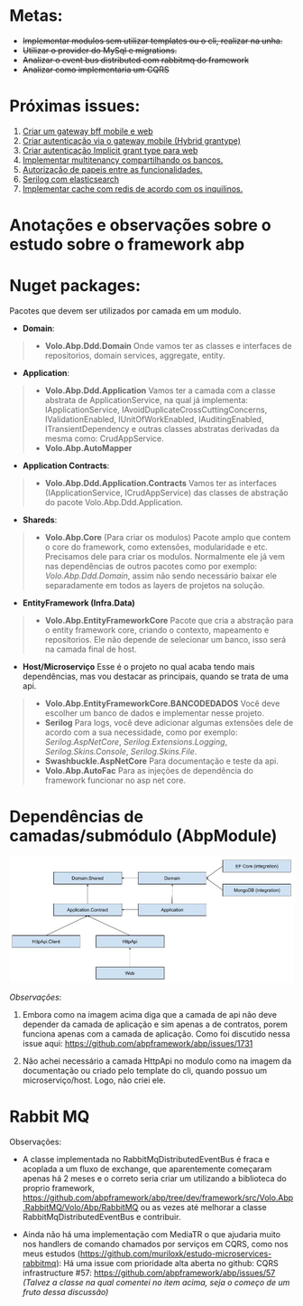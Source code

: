 # Metas: 
- ~~Implementar modulos sem utilizar templates ou o cli, realizar na unha.~~ 
- ~~Utilizar o provider do MySql e migrations.~~ 
- ~~Analizar o event bus distributed com rabbitmq do framework~~
- ~~Analizar como implementaria um CQRS~~ 

# Próximas issues:
1. <a href="https://github.com/muriloxk/estudo-abp-io-modularity-microservices/issues/1" >  Criar um gateway bff mobile e web</a>
1. <a href="https://github.com/muriloxk/estudo-abp-io-modularity-microservices/issues/2" > Criar autenticação via o gateway mobile (Hybrid grantype)</a>
1. <a href="https://github.com/muriloxk/estudo-abp-io-modularity-microservices/issues/7">Criar autenticação Implicit grant type para web</a>
1. <a href="https://github.com/muriloxk/estudo-abp-io-modularity-microservices/issues/3" > Implementar multitenancy compartilhando os bancos.</a>
1. <a href="https://github.com/muriloxk/estudo-abp-io-modularity-microservices/issues/4" > Autorização de papeis entre as funcionalidades.</a>
1. <a href="https://github.com/muriloxk/estudo-abp-io-modularity-microservices/issues/5" > Serilog com elasticsearch</a>
1. <a href="https://github.com/muriloxk/estudo-abp-io-modularity-microservices/issues/6" > Implementar cache com redis de acordo com os inquilinos. </a>


# Anotações e observações sobre o estudo sobre o framework abp

# Nuget packages:
Pacotes que devem ser utilizados por camada em um modulo.

- **Domain**: 
> - **Volo.Abp.Ddd.Domain**
Onde vamos ter as classes e interfaces de repositorios, domain services, aggregate, entity. 

- **Application**: 
>  - **Volo.Abp.Ddd.Application**
Vamos ter a camada com a classe abstrata de ApplicationService, na qual já implementa: IApplicationService, IAvoidDuplicateCrossCuttingConcerns, IValidationEnabled, IUnitOfWorkEnabled,  IAuditingEnabled, ITransientDependency e outras classes abstratas derivadas da mesma como:  CrudAppService.
> - **Volo.Abp.AutoMapper**
 

- **Application Contracts**: 
> - **Volo.Abp.Ddd.Application.Contracts**
Vamos ter as interfaces (IApplicationService, ICrudAppService) das classes de abstração do pacote Volo.Abp.Ddd.Application.

- **Shareds**: 
> - **Volo.Abp.Core** (Para criar os modulos)
Pacote amplo que contem o core do framework, como extensões, modularidade e etc. Precisamos dele para criar os modulos. Normalmente ele já vem nas dependências de outros pacotes como por exemplo: *Volo.Abp.Ddd.Domain*, assim não sendo necessário baixar ele separadamente em todos as layers de projetos na solução.

- **EntityFramework (Infra.Data)**
> - **Volo.Abp.EntityFrameworkCore**
Pacote que cria a abstração para o entity framework core, criando o contexto, mapeamento e repositorios. Ele não depende de selecionar um banco, isso será na camada final de host. 

- **Host/Microserviço**
 Esse é o projeto no qual acaba tendo mais dependências, mas vou destacar as principais, quando se trata de uma api. 
>  - **Volo.Abp.EntityFrameworkCore.BANCODEDADOS** 
Você deve escolher um banco de dados e implementar nesse projeto. 
>  - **Serilog** 
 Para logs, você deve adicionar algumas extensões dele de acordo com a sua necessidade, como por exemplo: *Serilog.AspNetCore*, *Serilog.Extensions.Logging*, *Serilog.Skins.Console*, *Serilog.Skins.File*. 
>  - **Swashbuckle.AspNetCore** 
Para documentação e teste da api. 
>  - **Volo.Abp.AutoFac** 
Para as injeções de dependência do framework funcionar no asp net core.


# Dependências de camadas/submódulo (AbpModule) 

![Arquitetura do modulo](https://raw.githubusercontent.com/abpframework/abp/dev/docs/en/images/module-layers-and-packages.jpg)

*Observações*:

1. Embora como na imagem acima diga que a camada de api não deve depender da camada de aplicação e sim apenas a de contratos, porem funciona apenas com a camada de aplicação. Como foi discutido nessa issue aqui: https://github.com/abpframework/abp/issues/1731 

1. Não achei necessário a camada HttpApi no modulo como na imagem da documentação ou criado pelo template do cli, quando possuo um microserviço/host. Logo, não criei ele. 


# Rabbit MQ 

Observações:

   - A classe implementada no RabbitMqDistributedEventBus é fraca e acoplada a um fluxo de exchange, que aparentemente começaram apenas há 2 meses e o correto seria criar um utilizando a biblioteca do proprio framework,  
   https://github.com/abpframework/abp/tree/dev/framework/src/Volo.Abp.RabbitMQ/Volo/Abp/RabbitMQ ou as vezes até melhorar a classe RabbitMqDistributedEventBus e contribuir.

- Ainda não há uma implementação com MediaTR o que ajudaria muito nos handlers de comando chamados por serviços em CQRS, como nos meus estudos (https://github.com/muriloxk/estudo-microservices-rabbitmq): Há uma issue com prioridade alta aberta no github: CQRS infrastructure #57: https://github.com/abpframework/abp/issues/57 *(Talvez a classe na qual comentei no item acima, seja o começo de um fruto dessa discussão)*


